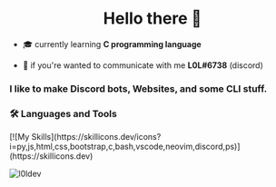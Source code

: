 <h1 align="center">Hello there 👋</h1>

- 🎓 currently learning **C programming language** 

- 💬 if you're wanted to communicate with me **L0L#6738** (discord)

<h3> I like to make Discord bots, Websites, and some CLI stuff.
 
<h3 align="left">🛠️ Languages and Tools</h3>
<p align="left">
[![My Skills](https://skillicons.dev/icons?i=py,js,html,css,bootstrap,c,bash,vscode,neovim,discord,ps)](https://skillicons.dev)

 <p align="left"> <img src="https://komarev.com/ghpvc/?username=l0ldev&label=views&color=0ba20e&style=flat" alt="l0ldev" /> </p>
